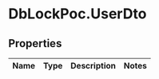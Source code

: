 # DbLockPoc.UserDto

## Properties
Name | Type | Description | Notes
------------ | ------------- | ------------- | -------------


